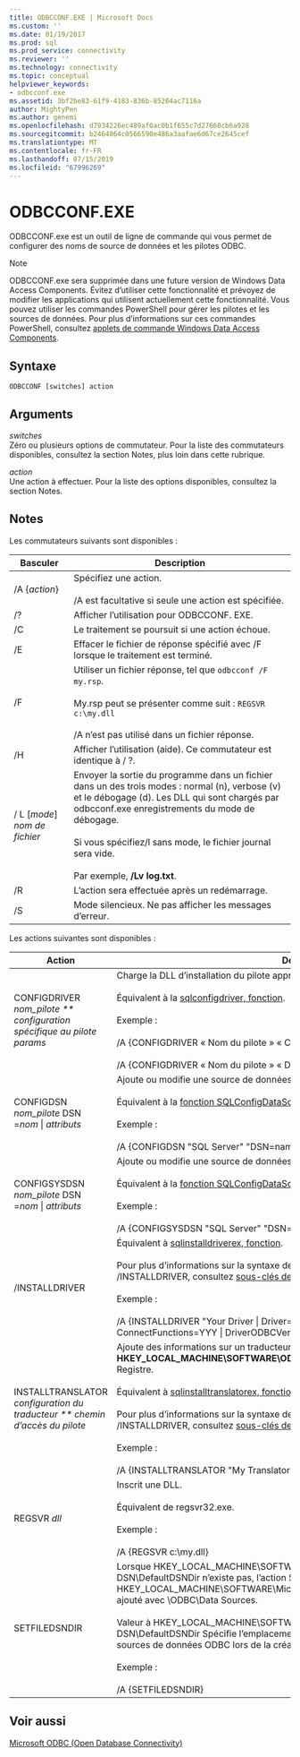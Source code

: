 ```yaml
---
title: ODBCCONF.EXE | Microsoft Docs
ms.custom: ''
ms.date: 01/19/2017
ms.prod: sql
ms.prod_service: connectivity
ms.reviewer: ''
ms.technology: connectivity
ms.topic: conceptual
helpviewer_keywords:
- odbcconf.exe
ms.assetid: 3bf2be83-61f9-4183-836b-85204ac7116a
author: MightyPen
ms.author: genemi
ms.openlocfilehash: d7934226ec489af0ac0b1f655c7d27660cb6a928
ms.sourcegitcommit: b2464064c0566590e486a3aafae6d67ce2645cef
ms.translationtype: MT
ms.contentlocale: fr-FR
ms.lasthandoff: 07/15/2019
ms.locfileid: "67996269"
---
```

# <a name="odbcconfexe"></a>ODBCCONF.EXE
ODBCCONF.exe est un outil de ligne de commande qui vous permet de configurer des noms de source de données et les pilotes ODBC.  
  
> [!NOTE]  
>  ODBCCONF.exe sera supprimée dans une future version de Windows Data Access Components. Évitez d’utiliser cette fonctionnalité et prévoyez de modifier les applications qui utilisent actuellement cette fonctionnalité. Vous pouvez utiliser les commandes PowerShell pour gérer les pilotes et les sources de données. Pour plus d’informations sur ces commandes PowerShell, consultez [applets de commande Windows Data Access Components](https://technet.microsoft.com/library/hh771019.aspx).  
  
## <a name="syntax"></a>Syntaxe  
  
```console  
ODBCCONF [switches] action  
```  
  
## <a name="arguments"></a>Arguments  
 *switches*  
 Zéro ou plusieurs options de commutateur. Pour la liste des commutateurs disponibles, consultez la section Notes, plus loin dans cette rubrique.  
  
 *action*  
 Une action à effectuer. Pour la liste des options disponibles, consultez la section Notes.  
  
## <a name="remarks"></a>Notes  
 Les commutateurs suivants sont disponibles :  
  
|Basculer|Description|  
|------------|-----------------|  
|/A {*action*}|Spécifiez une action.<br /><br /> /A est facultative si seule une action est spécifiée.|  
|/?|Afficher l’utilisation pour ODBCCONF. EXE.|  
|/C|Le traitement se poursuit si une action échoue.|  
|/E|Effacer le fichier de réponse spécifié avec /F lorsque le traitement est terminé.|  
|/F|Utiliser un fichier réponse, tel que `odbcconf /F my.rsp`.<br /><br /> My.rsp peut se présenter comme suit : `REGSVR c:\my.dll`<br /><br /> /A n’est pas utilisé dans un fichier réponse.|  
|/H|Afficher l’utilisation (aide). Ce commutateur est identique à / ?.|  
|/ L [*mode*] *nom de fichier*|Envoyer la sortie du programme dans un fichier dans un des trois modes : normal (n), verbose (v) et le débogage (d). Les DLL qui sont chargés par odbcconf.exe enregistrements du mode de débogage.<br /><br /> Si vous spécifiez/l sans mode, le fichier journal sera vide.<br /><br /> Par exemple, **/Lv log.txt**.|  
|/R|L’action sera effectuée après un redémarrage.|  
|/S|Mode silencieux. Ne pas afficher les messages d’erreur.|  
  
 Les actions suivantes sont disponibles :  
  
|Action|Description|  
|------------|-----------------|  
|CONFIGDRIVER *nom_pilote ** configuration spécifique au pilote params*|Charge la DLL d’installation du pilote approprié et appelle le **ConfigDriver** (fonction).<br /><br /> Équivalent à la [sqlconfigdriver, fonction](../odbc/reference/syntax/sqlconfigdriver-function.md).<br /><br /> Exemple :<br /><br /> /A {CONFIGDRIVER « Nom du pilote » « CPTimeout = 60 »}<br /><br /> /A {CONFIGDRIVER « Nom du pilote » « DriverODBCVer = 03.80 »}|  
|CONFIGDSN *nom_pilote* DSN =*nom* &#124; *attributs*|Ajoute ou modifie une source de données système.<br /><br /> Équivalent à la [fonction SQLConfigDataSource](../odbc/reference/syntax/sqlconfigdatasource-function.md).<br /><br /> Exemple :<br /><br /> /A {CONFIGDSN "SQL Server" "DSN=name &#124; Server=srv"}|  
|CONFIGSYSDSN *nom_pilote* DSN =*nom* &#124; *attributs*|Ajoute ou modifie une source de données système.<br /><br /> Équivalent à la [fonction SQLConfigDataSource](../odbc/reference/syntax/sqlconfigdatasource-function.md).<br /><br /> Exemple :<br /><br /> /A {CONFIGSYSDSN "SQL Server" "DSN=name &#124; Server=srv"}|  
|/INSTALLDRIVER|Équivalent à [sqlinstalldriverex, fonction](../odbc/reference/syntax/sqlinstalldriverex-function.md).<br /><br /> Pour plus d’informations sur la syntaxe de paires mot clé-valeur passée à /INSTALLDRIVER, consultez [sous-clés de spécification de pilote](../odbc/reference/install/driver-specification-subkeys.md).<br /><br /> Exemple :<br /><br /> /A {INSTALLDRIVER  "Your Driver &#124; Driver=c:\your.dll &#124; Setup=c:\your.dll &#124; APILevel=2 &#124; ConnectFunctions=YYY &#124; DriverODBCVer=03.50 &#124; FileUsage=0 &#124; SQLLevel=1"}|  
|INSTALLTRANSLATOR *configuration du traducteur ** chemin d’accès du pilote*|Ajoute des informations sur un traducteur pour le **HKEY_LOCAL_MACHINE\SOFTWARE\ODBC\ODBCINST. INI\ODBC traducteurs** clé de Registre.<br /><br /> Équivalent à [sqlinstalltranslatorex, fonction](../odbc/reference/syntax/sqlinstalltranslatorex-function.md).<br /><br /> Pour plus d’informations sur la syntaxe de paires mot clé-valeur passée à /INSTALLDRIVER, consultez [sous-clés de spécification de traducteur](../odbc/reference/install/translator-specification-subkeys.md).<br /><br /> Exemple :<br /><br /> /A {INSTALLTRANSLATOR  "My Translator &#124; Translator=c:\my.dll &#124; Setup=c:\my.dll"}|  
|REGSVR *dll*|Inscrit une DLL.<br /><br /> Équivalent de regsvr32.exe.<br /><br /> Exemple :<br /><br /> /A {REGSVR c:\my.dll}|  
|SETFILEDSNDIR|Lorsque HKEY_LOCAL_MACHINE\SOFTWARE\ODBC\ODBC. INI\ODBC fichier DSN\DefaultDSNDir n’existe pas, l’action SETFILEDSNDIR crée et affectez-lui la valeur à HKEY_LOCAL_MACHINE\SOFTWARE\Microsoft\Windows\CurrentVersion\CommonFilesDir, ajouté avec \ODBC\Data Sources.<br /><br /> Valeur à HKEY_LOCAL_MACHINE\SOFTWARE\ODBC\ODBC. INI\ODBC fichier DSN\DefaultDSNDir Spécifie l’emplacement par défaut utilisé par l’administrateur de sources de données ODBC lors de la création d’une source de données de fichiers.<br /><br /> Exemple :<br /><br /> /A {SETFILEDSNDIR}|  
  
## <a name="see-also"></a>Voir aussi  
 [Microsoft ODBC (Open Database Connectivity)](../odbc/microsoft-open-database-connectivity-odbc.md)
